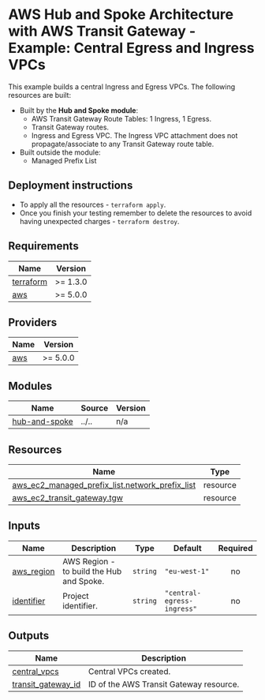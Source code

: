 <!-- BEGIN_TF_DOCS -->
# AWS Hub and Spoke Architecture with AWS Transit Gateway - Example: Central Egress and Ingress VPCs

This example builds a central Ingress and Egress VPCs. The following resources are built:

- Built by the **Hub and Spoke module**:
  - AWS Transit Gateway Route Tables: 1 Ingress, 1 Egress.
  - Transit Gateway routes.
  - Ingress and Egress VPC. The Ingress VPC attachment does not propagate/associate to any Transit Gateway route table.
- Built outside the module:
  - Managed Prefix List

## Deployment instructions

* To apply all the resources - `terraform apply`.
* Once you finish your testing remember to delete the resources to avoid having unexpected charges - `terraform destroy`.

## Requirements

| Name | Version |
|------|---------|
| <a name="requirement_terraform"></a> [terraform](#requirement\_terraform) | >= 1.3.0 |
| <a name="requirement_aws"></a> [aws](#requirement\_aws) | >= 5.0.0 |

## Providers

| Name | Version |
|------|---------|
| <a name="provider_aws"></a> [aws](#provider\_aws) | >= 5.0.0 |

## Modules

| Name | Source | Version |
|------|--------|---------|
| <a name="module_hub-and-spoke"></a> [hub-and-spoke](#module\_hub-and-spoke) | ../.. | n/a |

## Resources

| Name | Type |
|------|------|
| [aws_ec2_managed_prefix_list.network_prefix_list](https://registry.terraform.io/providers/hashicorp/aws/latest/docs/resources/ec2_managed_prefix_list) | resource |
| [aws_ec2_transit_gateway.tgw](https://registry.terraform.io/providers/hashicorp/aws/latest/docs/resources/ec2_transit_gateway) | resource |

## Inputs

| Name | Description | Type | Default | Required |
|------|-------------|------|---------|:--------:|
| <a name="input_aws_region"></a> [aws\_region](#input\_aws\_region) | AWS Region - to build the Hub and Spoke. | `string` | `"eu-west-1"` | no |
| <a name="input_identifier"></a> [identifier](#input\_identifier) | Project identifier. | `string` | `"central-egress-ingress"` | no |

## Outputs

| Name | Description |
|------|-------------|
| <a name="output_central_vpcs"></a> [central\_vpcs](#output\_central\_vpcs) | Central VPCs created. |
| <a name="output_transit_gateway_id"></a> [transit\_gateway\_id](#output\_transit\_gateway\_id) | ID of the AWS Transit Gateway resource. |
<!-- END_TF_DOCS -->